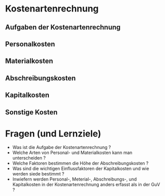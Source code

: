 # Kostenartenrechnung

## Aufgaben der Kostenartenrechnung

## Personalkosten

## Materialkosten

## Abschreibungskosten

## Kapitalkosten

## Sonstige Kosten

# Fragen (und Lernziele)
* Was ist die Aufgabe der Kostenartenrechnung ?
* Welche Arten von Personal- und Materialkosten kann man unterscheiden ?
* Welche Faktoren bestimmen die Höhe der Abschreibungskosten ?
* Was sind die wichtigen Einflussfaktoren der Kapitalkosten und wie werden siede bestimmt ?
*  Inwiefern werden Personal-, Meterial-, Abschreibungs-, und Kapitalkosten in der Kostenartenrechnung
anders erfasst als in der GuV ?

